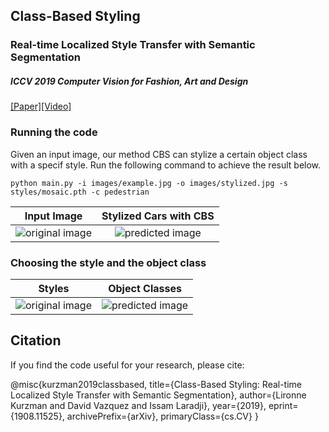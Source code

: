 ## Class-Based Styling
### Real-time Localized Style Transfer with Semantic Segmentation
##### ICCV 2019 Computer Vision for Fashion, Art and Design 
[[Paper]]()[[Video]](https://www.youtube.com/watch?v=A_SwsM7Ox5M)

### Running the code
Given an input image, our method CBS can stylize a certain object class with a specif style. Run
the following command to achieve the result below.

```
python main.py -i images/example.jpg -o images/stylized.jpg -s styles/mosaic.pth -c pedestrian
```


Input Image          |  Stylized Cars with CBS
:-------------------------:|:-------------------------:
![original image](results/gt_image.png) |  ![predicted image](results/pred_image.png)

### Choosing the style and the object class
Styles          |  Object Classes
:-------------------------:|:-------------------------:
![original image](results/gt_image.png) |  ![predicted image](results/pred_image.png)


## Citation 
If you find the code useful for your research, please cite:

@misc{kurzman2019classbased,
    title={Class-Based Styling: Real-time Localized Style Transfer with Semantic Segmentation},
    author={Lironne Kurzman and David Vazquez and Issam Laradji},
    year={2019},
    eprint={1908.11525},
    archivePrefix={arXiv},
    primaryClass={cs.CV}
}
